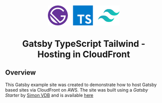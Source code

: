 <p align="center">
  <a href="https://gatsby-typescript-tailwind.netlify.com/">
    <img alt="Gatsby TypeScript Tailwind" src="./docs/logo.svg" width="230" />
  </a>
</p>
<h1 align="center">
Gatsby TypeScript Tailwind - Hosting in CloudFront
</h1>

## Overview

This Gatsby example site was created to demonstrate how to host Gatsby based sites via CloudFront on AWS.  The site was built using a *Gatsby Starter* by <a href="https://github.com/Jarrku">Simon VDB</a> and is available <a href="https://github.com/impulse/gatsby-typescript-tailwind">here</a>
